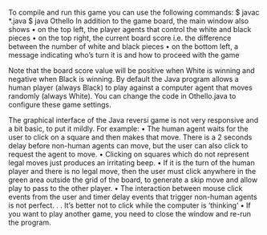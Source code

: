 To compile and run this game you can use the following commands:
$ javac *.java 
$ java Othello
In addition to the game board, the main window also shows
• on the top left, the player agents that control the white and black pieces
• on the top right, the current board score
i.e. the difference between the number of white and black pieces
• on the bottom left, a message indicating who’s turn it is and how to proceed with the game

Note that the board score value will be positive when White is winning and negative when Black is winning. By default the Java program allows a human player (always Black) to play against a computer agent that moves randomly (always White). You can change the code in Othello.java to configure these game settings.

The graphical interface of the Java reversi game is not very responsive and a bit basic, to put it mildly. For example:
• The human agent waits for the user to click on a square and then makes that move. There is a 2 seconds delay before non-human agents can move, but the user can also click to request the agent to move.
• Clicking on squares which do not represent legal moves just produces an irritating beep.
• If it is the turn of the human player and there is no legal move, then the user must click anywhere in the green area outside the grid of the board, to generate a skip move and allow play to pass to the other player.
• The interaction between mouse click events from the user and timer delay events that trigger non-human agents is not perfect. . . It’s better not to click while the computer is ‘thinking’
• If you want to play another game, you need to close the window and re-run the program.


